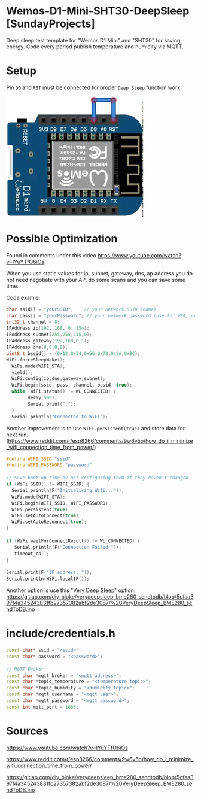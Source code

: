 # Wemos-D1-Mini-SHT30-DeepSleep [SundayProjects]

Deep sleep test template for "Wemos D1 Mini" and "SHT30" for saving energy. Code every period publish temperature and humidity via MQTT.

# Setup
Pin ```D0``` and ```RST``` must be connected for proper ```Deep Sleep``` function work.

![wemosd1miniwiring](./docs/images/wemosd1miniwiring.jpg "Deep Sleep Wiring")


# Possible Optimization
Found in comments under this video https://www.youtube.com/watch?v=IYuYTfO6iOs

When you use static values for ip, subnet, gateway, dns, ap address you do not need negotiate with your AP, do some scans and you can save some time.

Code examle:
```cpp
char ssid[] = "yourSSID";    // your network SSID (name)
char pass[] = "yourPassword"; // your network password (use for WPA, or use as key for WEP)
int32_t channel = 8;
IPAddress ip(192, 168, 0, 254);
IPAddress subnet(255,255,255,0);
IPAddress gateway(192,168,0,1);
IPAddress dns(8,8,8,8);
uint8_t bssid[] = {0x12,0x34,0x56,0x78,0x9A,0xBC};
WiFi.forceSleepWake();
  WiFi.mode(WIFI_STA);
  yield();
  WiFi.config(ip,dns,gateway,subnet);
  WiFi.begin(ssid, pass, channel, bssid, true);
  while (WiFi.status() != WL_CONNECTED) {
        delay(500);
        Serial.print(".");
  }
  Serial.println("Connected to WiFi");

```

Another improvement is to use ```WiFi.persistent(true)``` and store data for next run. (https://www.reddit.com/r/esp8266/comments/9w6v5o/how_do_i_minimize_wifi_connection_time_from_power/)

```cpp
#define WIFI_SSID "ssid"
#define WIFI_PASSWORD "password"

// Save boot up time by not configuring them if they haven't changed
if (WiFi.SSID() != WIFI_SSID) {
  Serial.println(F("Initialising Wifi..."));
  WiFi.mode(WIFI_STA);
  WiFi.begin(WIFI_SSID, WIFI_PASSWORD);
  WiFi.persistent(true);
  WiFi.setAutoConnect(true);
  WiFi.setAutoReconnect(true);
}

if (WiFi.waitForConnectResult() != WL_CONNECTED) {
   Serial.println(F("Connection Failed!"));
   timeout_cb();
}

Serial.print(F("IP address: "));
Serial.println(WiFi.localIP());
```

Another option is use this "Very Deep Sleep" option: https://gitlab.com/diy_bloke/verydeepsleep_bme280_sendtodb/blob/5cfaa397f4a345243831fb27357382abf2de3087/%20VeryDeepSleep_BME280_sendToDB.ino

# include/credentials.h
```cpp
const char* ssid = "<ssid>";
const char* password = "<password>";

// MQTT Broker
const char *mqtt_broker = "<mqtt address>";
const char *topic_temperature = "<temperature topic>";
const char *topic_humidity = "<humidity topic>";
const char *mqtt_username = "<mqtt user>";
const char *mqtt_password = "<mqtt password>";
const int mqtt_port = 1883;
```

# Sources
https://www.youtube.com/watch?v=IYuYTfO6iOs

https://www.reddit.com/r/esp8266/comments/9w6v5o/how_do_i_minimize_wifi_connection_time_from_power/

https://gitlab.com/diy_bloke/verydeepsleep_bme280_sendtodb/blob/5cfaa397f4a345243831fb27357382abf2de3087/%20VeryDeepSleep_BME280_sendToDB.ino

